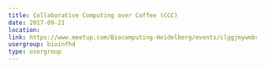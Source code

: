 ```yaml
---
title: Collaborative Computing over Coffee (CCC)
date: 2017-09-21
location: 
link: https://www.meetup.com/Biocomputing-Heidelberg/events/clggjmywmbcc/
usergroup: bioinfhd
type: usergroup
---
```

